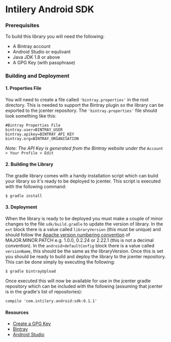 # Intilery Android SDK

### Prerequisites

To build this library you will need the following:

* A Bintray account
* Android Studio or equlivant
* Java JDK 1.8 or above
* A GPG Key (with passphrase)

### Building and Deployment

#### 1. Properties File
You will need to create a file  called `'bintray.properties'` in the root directory. This is needed to support the Bintray plugin so the library can be exported to the jcenter repository. The `'bintray.properties'` file should look something like this:
```
#Bintray Properties File
bintray.user=BINTRAY_USER
bintray.apikey=BINTRAY_API_KEY
bintray.org=BINTRAY_ORGANISATION
```
_Note: The API Key is generated from the Bintray website under the_ `Account > Your Profile > Edit`

#### 2. Building the Library
The gradle library comes with a handy installation script which can build your library so it's ready to be deployed to jcenter. This script is executed with the following command:
```
$ gradle install
```

#### 3. Deployment
When the library is ready to be deployed you must make a couple of minor changes to the file `sdk/build.gradle` to update the version of library. In the `ext` block there is a value called `libraryVersion` (this must be unique) and should follow the [Apache version numbering convention](https://apr.apache.org/versioning.html) of MAJOR.MINOR.PATCH e.g. 1.0.0, 0.2.24 or 2.22.1 (this is not a decimal convention). In the `android>defaultConfig` block there is a value called `versionName`, this should be the same as the libraryVersion.
Once this is set you should be ready to build and deploy the library to the jcenter repository. This can be done simply by executing the following:
```
$ gradle bintrayUpload
```
Once executed this will now be available for use in the jcenter gradle repository which can be included with the following (assuming that jcenter is in the gradle's list of repositories):
```
compile 'com.intilery.android:sdk:0.1.1'
```

#### Resources

* [Create a GPG Key](https://www.gnupg.org/gph/en/manual/c14.html)
* [Bintray](https://bintray.com)
* [Android Studio](http://developer.android.com/tools/studio/index.html)